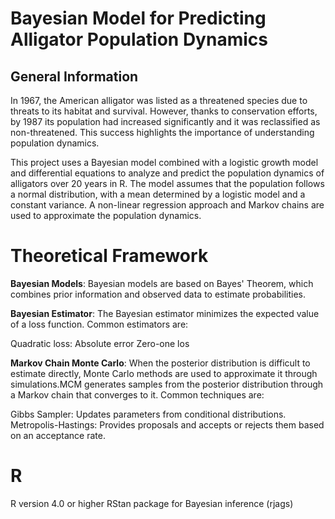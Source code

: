 # Bayesian Model for Predicting Alligator Population Dynamics
## General Information
In 1967, the American alligator was listed as a threatened species due to threats to its habitat and survival. However, thanks to conservation efforts, by 1987 its population had increased significantly and it was reclassified as non-threatened. This success highlights the importance of understanding population dynamics.

This project uses a Bayesian model combined with a logistic growth model and differential equations to analyze and predict the population dynamics of alligators over 20 years in R. The model assumes that the population follows a normal distribution, with a mean determined by a logistic model and a constant variance. A non-linear regression approach and Markov chains are used to approximate the population dynamics.

# Theoretical Framework
**Bayesian Models**: Bayesian models are based on Bayes' Theorem, which combines prior information and observed data to estimate probabilities.

**Bayesian Estimator**: The Bayesian estimator minimizes the expected value of a loss function. Common estimators are:

Quadratic loss:
Absolute error
Zero-one los 

**Markov Chain Monte Carlo**: When the posterior distribution is difficult to estimate directly, Monte Carlo methods are used to approximate it through simulations.MCM generates samples from the posterior distribution through a Markov chain that converges to it. Common techniques are:

Gibbs Sampler: Updates parameters from conditional distributions.
Metropolis-Hastings: Provides proposals and accepts or rejects them based on an acceptance rate.

# R
R version 4.0 or higher
RStan package for Bayesian inference (rjags)

